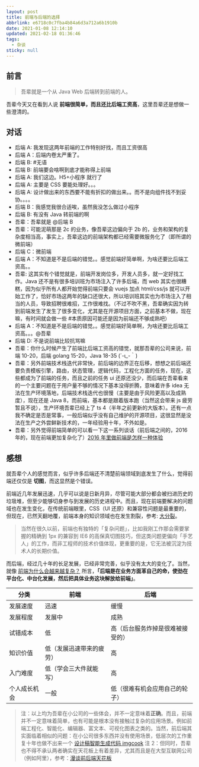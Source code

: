 ```yaml
---
layout: post
title: 前端与后端的选择
abbrlink: e6718c0c7fba4b84a6d3a712a6b1910b
date: 2021-01-08 12:14:10
updated: 2021-02-18 01:36:46
tags:
  - 杂谈
sticky: null
---
```


## 前言

> 吾辈就是一个从 Java Web 后端转到前端的人。

吾辈今天又在看到人说 **前端很简单，而且还比后端工资高**，这里吾辈还是想做一些澄清的。

## 对话

- 后端 A: 我发现这两年前端的工作特别好找，而且工资很高
- 后端 A：后端内卷太严重了。
- 后端 B: #无语
- 后端 B: 前端要会啥啊到底才能称得上前端
- 后端 A: 我们这边。H5+小程序 就行了
- 后端 A: 主要是 CSS 要能处理好。。。
- 后端 A: 设计做出来的东西要不能有折扣的做出来。。而不是向组件找不到妥协。。。。
- 后端 B：我感觉我很合适唉，虽然我没怎么做过小程序
- 后端 B: 有没有 Java 转前端的啊
- 吾辈：吾辈就是 @后端 B
- 吾辈：可能泥萌那是 2c 的业务，像吾辈这边偏向于 2b 的，业务和架构的复杂度相当高，事实上，吾辈这边的前端架构都已经需要微服务化了（即所谓的微前端）
- 后端 C：微前端
- 后端 A：不知道是不是后端的错觉。。感觉前端好简单啊，为啥还要比后端工资高。。
- 吾辈: 这其实有个错觉就是，前端开发岗位多，开发人员多，就一定好找工作。Java 还不是有很多培训班为市场注入了许多后端，而 web 其实也很糟糕，因为似乎所有人都开始觉得前端只要会 vuejs 加点 html/css/js 就可以开始工作了，恰好市场这两年的缺口还很大，所以培训班其实也为市场注入了相当的人员，导致招聘很难招，工作很难找。（不过不吹不黑，吾辈确实因为转到前端发生了发生了很多变化，尤其是在开源项目方面，之前基本不做，现在嘛，有时间就会做一些 #本质原因可能还是因为前端还不够成熟吧）
- 后端 A：不知道是不是后端的错觉。。感觉前端好简单啊，为啥还要比后端工资高。。。@吾辈
- 后端 D: 不是说前端比较抗骂嘛
- 吾辈：你什么时候产生了前端比后端工资高的错觉，就那吾辈的公司来说，前端 10-20，后端 golang 15-20，Java 18-35 (´-ι\_-｀)
- 吾辈：另外前端技术栈迭代非常快，前后端的边界正在后移，想想之前后端还要负责模板引擎，路由，状态管理，逻辑代码，工程化方面的任务，现在，这些都成为了前端的任务，而且之前的任务 ui 还原还没少，而后端在吾辈看来的一个主要问题在于用户量不够的情况下基本没得折腾，意味着许多 idea 无法在生产环境落地，后端技术栈迭代也很慢（主要是由于风险更高以及成熟度），现在还是 Java 8，而前端，基本都是跟着版本跑（当然这会带来 js 疲劳暂且不说），生产环境吾辈已经上了 ts 4（半年之前更新的大版本）。还有一点我不确定是否是常事，一般后端似乎没有自己维护的开源项目，这很显然是没法在生产之外尝鲜新技术的，一年经验用十年，不外如是。
- 吾辈：另外觉得前端简单的可以看一下这一系列谈话（前后端之间的，2016 年的，现在前端更加复杂化了）[2016 年里做前端是怎样一种体验
  ](/p/9970e725452b49e496324842a7e283dd)

## 感想

就吾辈个人的感觉而言，似乎许多后端还不清楚前端领域到底发生了什么，觉得前端还仅仅是 **切图**，而这显然是个错误。

前端近几年发展迅速，几乎可以说是日新月异，尽管可能大部分都会被扫进历史的垃圾堆，但至少能够切身参与到发展的历史进程中。而且，现在前端要解决的问题域也在发生变化，在传统前端眼里，CSS（UI 还原）和兼容性问题是最重要的，但现在，已然天翻地覆，前端本身的知识领域也在发生割裂，参考: [大分裂](https://css-tricks.com/the-great-divide/)。

> 当然在很久以前，前端也有独特的「复杂问题」，比如我刚工作那会需要掌握的精确到 1px 的兼容到 IE6 的高保真切图技巧，但这类问题更偏向「手艺人」的工作，而非工程师的技术价值体现，更重要的是，它无法被沉淀为技术人的长期价值。

而后端，经过几十年的长足发展，已经非常完善，似乎没有太大的变化了。当然，就像 [前端为什么会越来越复杂？](https://www.zhihu.com/question/375448022) 所言，**「后端是在业务方面革自己的命，使劲在平台化、中台化发展，然后把具体业务这块解放给前端」**。

| 分类         | 前端                     | 后端                             |
| ------------ | ------------------------ | -------------------------------- |
| 发展速度     | 迅速                     | 缓慢                             |
| 发展程度     | 发展中                   | 成熟                             |
| 试错成本     | 低                       | 高（后台服务炸掉是很难被接受的） |
| 知识价值     | 低（发展迅速带来的疲劳） | 高                               |
| 入门难度     | 低（学会三大件就能写）   | 高                               |
| 个人成长机会 | 一般                     | 低（很难有机会应用自己的轮子）   |

> 注：以上均为吾辈在小公司的一些体会，并不一定意味着**正确**。而且，前端并不一定意味着简单，也有可能是根本没有接触过复杂的应用场景。例如前端工程化、智能化、编辑器、富文本、可视化图表之类的。当然，前后端其实面临着相似的问题：在小公司很多东西并没有使用场景，低层次的工作重复十年也做不出来一个 [设计稿智能生成代码 imgcook](https://juejin.cn/post/6924591257452806152/)
> 注 2：但同时，吾辈也不得不承认两者确实在天花板上有着差异，尤其而且是在大型互联网公司（例如阿里），参考：[漫谈前后端天花板](https://blog.alswl.com/2019/07/frontend-backend-ceiling/)
